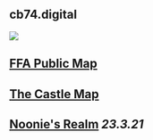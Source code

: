 ## cb74.digital
<a href="https://minecraft-mp.com/server-s278703" target="_blank"><img src="https://minecraft-mp.com/banner-278703.png" border="0"></a>
## [FFA Public Map](\http://mc.cb74.digital:8080/)

## [The Castle Map](\http://mc.cb74.digital:8081/)

## [Noonie's Realm](\http://mc.cb74.digital:8888/) *23.3.21*
